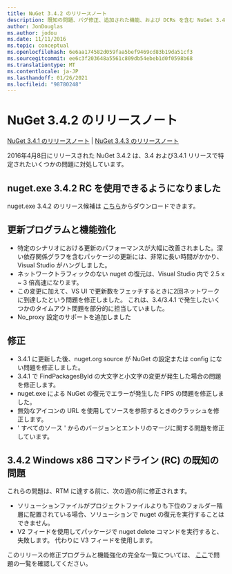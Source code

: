 ```yaml
---
title: NuGet 3.4.2 のリリースノート
description: 既知の問題、バグ修正、追加された機能、および DCRs を含む NuGet 3.4.2 のリリースノート。
author: JonDouglas
ms.author: jodou
ms.date: 11/11/2016
ms.topic: conceptual
ms.openlocfilehash: 6e6aa174582d059faa5bef9469cd83b19da51cf3
ms.sourcegitcommit: ee6c3f203648a5561c809db54ebeb1d0f0598b68
ms.translationtype: MT
ms.contentlocale: ja-JP
ms.lasthandoff: 01/26/2021
ms.locfileid: "98780248"
---
```

# <a name="nuget-342-release-notes"></a>NuGet 3.4.2 のリリースノート

[NuGet 3.4.1 のリリースノート](../release-notes/nuget-3.4.1.md)  | [NuGet 3.4.3 のリリースノート](../release-notes/nuget-3.4.3.md)

2016年4月8日にリリースされた NuGet 3.4.2 は、3.4 および3.4.1 リリースで特定されたいくつかの問題に対処しています。

## <a name="nugetexe-342-rc-is-now-available"></a>nuget.exe 3.4.2 RC を使用できるようになりました

nuget.exe 3.4.2 のリリース候補は [こちら](https://dist.nuget.org/index.html)からダウンロードできます。

## <a name="updates-and-improvements"></a>更新プログラムと機能強化

* 特定のシナリオにおける更新のパフォーマンスが大幅に改善されました。深い依存関係グラフを含むパッケージの更新には、非常に長い時間がかかり、Visual Studio がハングしました。
* ネットワークトラフィックのない nuget の復元は、Visual Studio 内で 2.5 x ~ 3 倍高速になります。
* この変更に加えて、VS UI で更新数をフェッチするときに2回ネットワークに到達したという問題を修正しました。 これは、3.4/3.4.1 で発生したいくつかのタイムアウト問題を部分的に担当していました。
* No_proxy 設定のサポートを追加しました

## <a name="fixes"></a>修正

* 3.4.1 に更新した後、nuget.org source が NuGet の設定または config にない問題を修正しました。
* 3.4.1 で FindPackagesById の大文字と小文字の変更が発生した場合の問題を修正します。
* nuget.exe による NuGet の復元でエラーが発生した FIPS の問題を修正しました。
* 無効なアイコンの URL を使用してソースを参照するときのクラッシュを修正します。
* ' すべてのソース ' からのバージョンとエントリのマージに関する問題を修正しています。

## <a name="known-issues-in-342-windows-x86-commandline-rc"></a>3.4.2 Windows x86 コマンドライン (RC) の既知の問題

これらの問題は、RTM に達する前に、次の週の前に修正されます。

*  ソリューションファイルがプロジェクトファイルよりも下位のフォルダー階層に配置されている場合、ソリューションで nuget の復元を実行することはできません。
*  V2 フィードを使用してパッケージで nuget delete コマンドを実行すると、失敗します。 代わりに V3 フィードを使用します。


このリリースの修正プログラムと機能強化の完全な一覧については、 [ここ](https://github.com/NuGet/Home/issues?utf8=%E2%9C%93&q=is%3Aissue+milestone%3A3.4.2++is%3Aclosed+)で問題の一覧を確認してください。